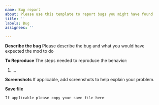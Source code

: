 ```yaml
---
name: Bug report
about: Please use this template to report bugs you might have found
title: ''
labels: Bug
assignees: ''

---
```


**Describe the bug**
Please describe the bug and what you would have expected the mod to do

**To Reproduce**
The steps needed to reproduce the behavior:
1. ...

**Screenshots**
If applicable, add screenshots to help explain your problem.

**Save file**
```
If applicable please copy your save file here
```
